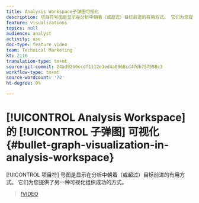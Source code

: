 ```yaml
---
title: Analysis Workspace子弹图可视化
description: 项目符号图是显示在分析中朝着（或超过）目标前进的有用方式。 它们为您提供了另一种可视化组织成功的方式。
feature: visualizations
topics: null
audience: analyst
activity: use
doc-type: feature video
team: Technical Marketing
kt: 2116
translation-type: tm+mt
source-git-commit: 24ad92b0ccdf1112e3ed4a0968cd47db757598c3
workflow-type: tm+mt
source-wordcount: '72'
ht-degree: 0%

---
```



# [!UICONTROL Analysis Workspace] 的 [!UICONTROL 子弹图] 可视化 {#bullet-graph-visualization-in-analysis-workspace}

[!UICONTROL 项目符] 号图是显示在分析中朝着（或超过）目标前进的有用方式。 它们为您提供了另一种可视化组织成功的方式。

>[!VIDEO](https://video.tv.adobe.com/v/23989/?quality=12)
